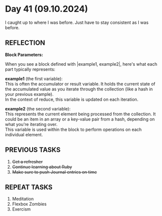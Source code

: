 # Day 41 (09.10.2024)

I caught up to where I was before. Just have to stay consistent as I was before.  

## REFLECTION  

**Block Parameters:**  

When you see a block defined with |example1, example2|, here's what each part typically represents:  

**example1** (the first variable):  
    This is often the accumulator or result variable. It holds the current state of the accumulated value as you iterate through the collection (like a hash in your previous example).  
    In the context of reduce, this variable is updated on each iteration.  

**example2** (the second variable):  
    This represents the current element being processed from the collection. It could be an item in an array or a key-value pair from a hash, depending on what you're iterating over.  
    This variable is used within the block to perform operations on each individual element.  

## PREVIOUS TASKS  

1. ~~Get a refresher~~  
2. ~~Continue learning about Ruby~~  
3. ~~Make sure to push Journal entries on time~~  

## REPEAT TASKS  

1. Meditation  
2. Flexbox Zombies  
3. Exercism  
